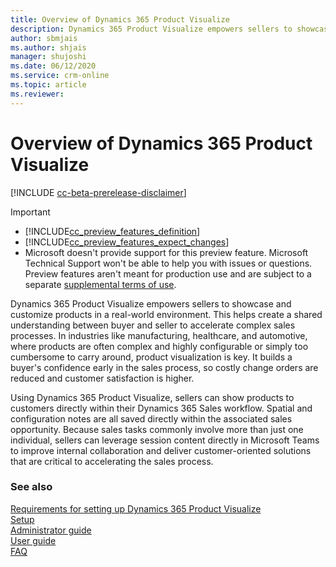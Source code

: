 ```yaml
---
title: Overview of Dynamics 365 Product Visualize
description: Dynamics 365 Product Visualize empowers sellers to showcase and customize products in a real-world environment
author: sbmjais
ms.author: shjais
manager: shujoshi
ms.date: 06/12/2020
ms.service: crm-online
ms.topic: article
ms.reviewer:
---
```


# Overview of Dynamics 365 Product Visualize

[!INCLUDE [cc-beta-prerelease-disclaimer](../includes/cc-beta-prerelease-disclaimer.md)]

> [!IMPORTANT]
> - [!INCLUDE[cc_preview_features_definition](../includes/cc-preview-features-definition.md)]  
> - [!INCLUDE[cc_preview_features_expect_changes](../includes/cc-preview-features-expect-changes.md)]
> - Microsoft doesn't provide support for this preview feature. Microsoft Technical Support won't be able to help you with issues or questions. Preview features aren't meant for production use and are subject to a separate [supplemental terms of use](https://go.microsoft.com/fwlink/p/?linkid=870960).

Dynamics 365 Product Visualize empowers sellers to showcase and customize products in a real-world environment. This helps create a shared understanding between buyer and seller to accelerate complex sales processes. In industries like manufacturing, healthcare, and automotive, where products are often complex and highly configurable or simply too cumbersome to carry around, product visualization is key. It builds a buyer's confidence early in the sales process, so costly change orders are reduced and customer satisfaction is higher.

Using Dynamics 365 Product Visualize, sellers can show products to customers directly within their Dynamics 365 Sales workflow. Spatial and configuration notes are all saved directly within the associated sales opportunity. Because sales tasks commonly involve more than just one individual, sellers can leverage session content directly in Microsoft Teams to improve internal collaboration and deliver customer-oriented solutions that are critical to accelerating the sales process.

### See also

[Requirements for setting up Dynamics 365 Product Visualize](requirements.md)<br>
[Setup](setup.md)<br>
[Administrator guide](admin-guide.md)<br>
[User guide](user-guide.md)<br>
[FAQ](faq.md)<br>
